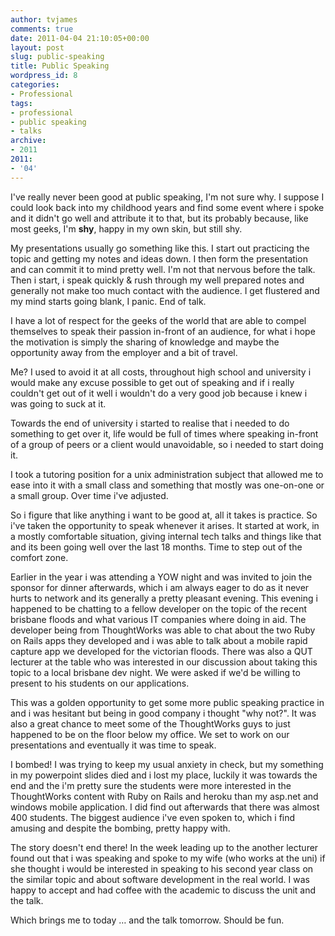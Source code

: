 ```yaml
---
author: tvjames
comments: true
date: 2011-04-04 21:10:05+00:00
layout: post
slug: public-speaking
title: Public Speaking
wordpress_id: 8
categories:
- Professional
tags:
- professional
- public speaking
- talks
archive: 
- 2011
2011:
- '04'
---
```


I've really never been good at public speaking, I'm not sure why. I suppose I could look back into my childhood years and find some event where i spoke and it didn't go well and attribute it to that, but its probably because, like most geeks, I'm **shy**, happy in my own skin, but still shy.

My presentations usually go something like this. I start out practicing the topic and getting my notes and ideas down. I then form the presentation and can commit it to mind pretty well. I'm not that nervous before the talk. Then i start, i speak quickly & rush through my well prepared notes and generally not make too much contact with the audience. I get flustered and my mind starts going blank, I panic. End of talk.

I have a lot of respect for the geeks of the world that are able to compel themselves to speak their passion in-front of an audience, for what i hope the motivation is simply the sharing of knowledge and maybe the opportunity away from the employer and a bit of travel.

Me? I used to avoid it at all costs, throughout high school and university i would make any excuse possible to get out of speaking and if i really couldn't get out of it well i wouldn't do a very good job because i knew i was going to suck at it.

Towards the end of university i started to realise that i needed to do something to get over it, life would be full of times where speaking in-front of a group of peers or a client would unavoidable, so i needed to start doing it.

I took a tutoring position for a unix administration subject that allowed me to ease into it with a small class and something that mostly was one-on-one or a small group. Over time i've adjusted.

So i figure that like anything i want to be good at, all it takes is practice. So i've taken the opportunity to speak whenever it arises. It started at work, in a mostly comfortable situation, giving internal tech talks and things like that and its been going well over the last 18 months. Time to step out of the comfort zone.

Earlier in the year i was attending a YOW night and was invited to join the sponsor for dinner afterwards, which i am always eager to do as it never hurts to network and its generally a pretty pleasant evening. This evening i happened to be chatting to a fellow developer on the topic of the recent brisbane floods and what various IT companies where doing in aid. The developer being from ThoughtWorks was able to chat about the two Ruby on Rails apps they developed and i was able to talk about a mobile rapid capture app we developed for the victorian floods. There was also a QUT lecturer at the table who was interested in our discussion about taking this topic to a local brisbane dev night. We were asked if we'd be willing to present to his students on our applications.

This was a golden opportunity to get some more public speaking practice in and i was hesitant but being in good company i thought "why not?". It was also a great chance to meet some of the ThoughtWorks guys to just happened to be on the floor below my office. We set to work on our presentations and eventually it was time to speak.

I bombed! I was trying to keep my usual anxiety in check, but my something in my powerpoint slides died and i lost my place, luckily it was towards the end and the i'm pretty sure the students were more interested in the ThoughtWorks content with Ruby on Rails and heroku than my asp.net and windows mobile application. I did find out afterwards that there was almost 400 students. The biggest audience i've even spoken to, which i find amusing and despite the bombing, pretty happy with.

The story doesn't end there! In the week leading up to the another lecturer found out that i was speaking and spoke to my wife (who works at the uni) if she thought i would be interested in speaking to his second year class on the similar topic and about software development in the real world. I was happy to accept and had coffee with the academic to discuss the unit and the talk.

Which brings me to today … and the talk tomorrow. Should be fun.

